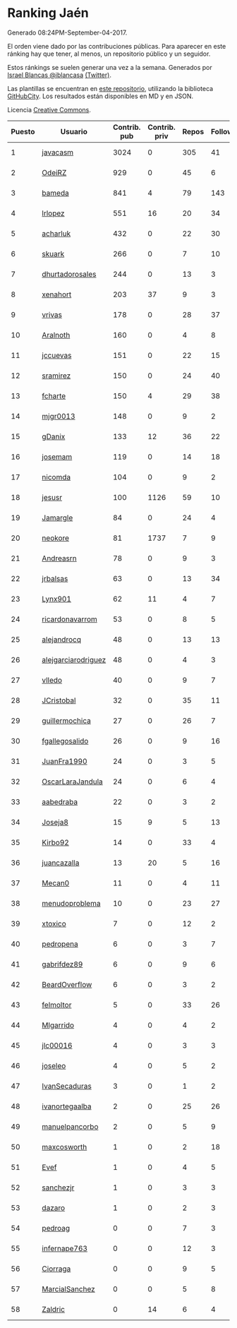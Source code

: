 # Ranking Jaén

Generado 08:24PM-September-04-2017.

El orden viene dado por las contribuciones públicas. Para aparecer en este ránking hay que tener, al menos, un repositorio público y un seguidor.

Estos ránkings se suelen generar una vez a la semana. Generados por [Israel Blancas @iblancasa](https://github.com/iblancasa/) [(Twitter)](https://twitter.com/iblancasa).

Las plantillas se encuentran en [este repositorio](https://github.com/iblancasa/GH-Spanish-Ranking), utilizando la biblioteca [GitHubCity](https://github.com/iblancasa/GitHubCity). Los resultados están disponibles en MD y en JSON.

Licencia [Creative Commons](https://creativecommons.org/licenses/by/4.0/).

| Puesto   |  Usuario  | Contrib. pub | Contrib. priv |Repos| Followers | Desde |  Avatar  |
|----------|-----------|--------------|---------------|-----|-----------|-------|----------|
|1|[javacasm](https://github.com/javacasm)|3024|0|305|41|2013-03-12|![javacasm](https://avatars3.githubusercontent.com/u/3841695)|
|2|[OdeiRZ](https://github.com/OdeiRZ)|929|0|45|6|2014-10-01|![OdeiRZ](https://avatars0.githubusercontent.com/u/8981290)|
|3|[bameda](https://github.com/bameda)|841|4|79|143|2011-06-26|![bameda](https://avatars2.githubusercontent.com/u/877218)|
|4|[lrlopez](https://github.com/lrlopez)|551|16|20|34|2011-01-04|![lrlopez](https://avatars0.githubusercontent.com/u/547387)|
|5|[acharluk](https://github.com/acharluk)|432|0|22|30|2013-08-03|![acharluk](https://avatars3.githubusercontent.com/u/5154281)|
|6|[skuark](https://github.com/skuark)|266|0|7|10|2010-10-26|![skuark](https://avatars0.githubusercontent.com/u/454382)|
|7|[dhurtadorosales](https://github.com/dhurtadorosales)|244|0|13|3|2016-09-19|![dhurtadorosales](https://avatars0.githubusercontent.com/u/22294592)|
|8|[xenahort](https://github.com/xenahort)|203|37|9|3|2016-03-30|![xenahort](https://avatars0.githubusercontent.com/u/18160833)|
|9|[vrivas](https://github.com/vrivas)|178|0|28|37|2012-12-14|![vrivas](https://avatars0.githubusercontent.com/u/3046042)|
|10|[Aralnoth](https://github.com/Aralnoth)|160|0|4|8|2011-04-06|![Aralnoth](https://avatars1.githubusercontent.com/u/712551)|
|11|[jccuevas](https://github.com/jccuevas)|151|0|22|15|2013-04-10|![jccuevas](https://avatars0.githubusercontent.com/u/4116619)|
|12|[sramirez](https://github.com/sramirez)|150|0|24|40|2010-12-02|![sramirez](https://avatars3.githubusercontent.com/u/506548)|
|13|[fcharte](https://github.com/fcharte)|150|4|29|38|2014-08-05|![fcharte](https://avatars3.githubusercontent.com/u/8365501)|
|14|[mjgr0013](https://github.com/mjgr0013)|148|0|9|2|2014-10-01|![mjgr0013](https://avatars1.githubusercontent.com/u/8981247)|
|15|[gDanix](https://github.com/gDanix)|133|12|36|22|2011-10-10|![gDanix](https://avatars3.githubusercontent.com/u/1117657)|
|16|[josemam](https://github.com/josemam)|119|0|14|18|2015-03-14|![josemam](https://avatars2.githubusercontent.com/u/11481209)|
|17|[nicomda](https://github.com/nicomda)|104|0|9|2|2013-06-13|![nicomda](https://avatars2.githubusercontent.com/u/4690565)|
|18|[jesusr](https://github.com/jesusr)|100|1126|59|10|2011-12-11|![jesusr](https://avatars2.githubusercontent.com/u/1256168)|
|19|[Jamargle](https://github.com/Jamargle)|84|0|24|4|2015-03-24|![Jamargle](https://avatars0.githubusercontent.com/u/11638357)|
|20|[neokore](https://github.com/neokore)|81|1737|7|9|2011-07-25|![neokore](https://avatars0.githubusercontent.com/u/938057)|
|21|[Andreasrn](https://github.com/Andreasrn)|78|0|9|3|2016-03-31|![Andreasrn](https://avatars2.githubusercontent.com/u/18190696)|
|22|[jrbalsas](https://github.com/jrbalsas)|63|0|13|34|2010-08-07|![jrbalsas](https://avatars2.githubusercontent.com/u/356995)|
|23|[Lynx901](https://github.com/Lynx901)|62|11|4|7|2014-11-11|![Lynx901](https://avatars3.githubusercontent.com/u/9676003)|
|24|[ricardonavarrom](https://github.com/ricardonavarrom)|53|0|8|5|2012-11-20|![ricardonavarrom](https://avatars1.githubusercontent.com/u/2845589)|
|25|[alejandrocq](https://github.com/alejandrocq)|48|0|13|13|2010-05-20|![alejandrocq](https://avatars1.githubusercontent.com/u/282431)|
|26|[alejgarciarodriguez](https://github.com/alejgarciarodriguez)|48|0|4|3|2015-12-19|![alejgarciarodriguez](https://avatars3.githubusercontent.com/u/16359911)|
|27|[vlledo](https://github.com/vlledo)|40|0|9|7|2011-03-28|![vlledo](https://avatars0.githubusercontent.com/u/695429)|
|28|[JCristobal](https://github.com/JCristobal)|32|0|35|11|2014-09-23|![JCristobal](https://avatars0.githubusercontent.com/u/8878426)|
|29|[guillermochica](https://github.com/guillermochica)|27|0|26|7|2014-10-20|![guillermochica](https://avatars0.githubusercontent.com/u/9317092)|
|30|[fgallegosalido](https://github.com/fgallegosalido)|26|0|9|16|2015-03-24|![fgallegosalido](https://avatars2.githubusercontent.com/u/11628855)|
|31|[JuanFra1990](https://github.com/JuanFra1990)|24|0|3|5|2015-10-22|![JuanFra1990](https://avatars1.githubusercontent.com/u/15248743)|
|32|[OscarLaraJandula](https://github.com/OscarLaraJandula)|24|0|6|4|2016-09-19|![OscarLaraJandula](https://avatars3.githubusercontent.com/u/22294687)|
|33|[aabedraba](https://github.com/aabedraba)|22|0|3|2|2017-04-19|![aabedraba](https://avatars1.githubusercontent.com/u/27779735)|
|34|[Joseja8](https://github.com/Joseja8)|15|9|5|13|2014-07-12|![Joseja8](https://avatars3.githubusercontent.com/u/8145991)|
|35|[Kirbo92](https://github.com/Kirbo92)|14|0|33|4|2011-01-12|![Kirbo92](https://avatars1.githubusercontent.com/u/559575)|
|36|[juancazalla](https://github.com/juancazalla)|13|20|5|16|2015-03-24|![juancazalla](https://avatars0.githubusercontent.com/u/11631002)|
|37|[Mecan0](https://github.com/Mecan0)|11|0|4|11|2013-06-11|![Mecan0](https://avatars2.githubusercontent.com/u/4668637)|
|38|[menudoproblema](https://github.com/menudoproblema)|10|0|23|27|2011-08-12|![menudoproblema](https://avatars0.githubusercontent.com/u/976187)|
|39|[xtoxico](https://github.com/xtoxico)|7|0|12|2|2012-08-07|![xtoxico](https://avatars3.githubusercontent.com/u/2110997)|
|40|[pedropena](https://github.com/pedropena)|6|0|3|7|2011-06-07|![pedropena](https://avatars3.githubusercontent.com/u/834583)|
|41|[gabrifdez89](https://github.com/gabrifdez89)|6|0|9|6|2013-02-26|![gabrifdez89](https://avatars3.githubusercontent.com/u/3704317)|
|42|[BeardOverflow](https://github.com/BeardOverflow)|6|0|3|2|2013-04-13|![BeardOverflow](https://avatars2.githubusercontent.com/u/4147595)|
|43|[felmoltor](https://github.com/felmoltor)|5|0|33|26|2011-06-13|![felmoltor](https://avatars1.githubusercontent.com/u/846513)|
|44|[Mlgarrido](https://github.com/Mlgarrido)|4|0|4|2|2012-11-13|![Mlgarrido](https://avatars3.githubusercontent.com/u/2791173)|
|45|[jlc00016](https://github.com/jlc00016)|4|0|3|3|2015-06-05|![jlc00016](https://avatars2.githubusercontent.com/u/12764652)|
|46|[joseleo](https://github.com/joseleo)|4|0|5|2|2015-03-19|![joseleo](https://avatars1.githubusercontent.com/u/11560011)|
|47|[IvanSecaduras](https://github.com/IvanSecaduras)|3|0|1|2|2015-09-25|![IvanSecaduras](https://avatars1.githubusercontent.com/u/14834225)|
|48|[ivanortegaalba](https://github.com/ivanortegaalba)|2|0|25|26|2013-10-16|![ivanortegaalba](https://avatars0.githubusercontent.com/u/5699976)|
|49|[manuelpancorbo](https://github.com/manuelpancorbo)|2|0|5|9|2014-11-04|![manuelpancorbo](https://avatars2.githubusercontent.com/u/9550738)|
|50|[maxcosworth](https://github.com/maxcosworth)|1|0|2|18|2010-09-06|![maxcosworth](https://avatars2.githubusercontent.com/u/389437)|
|51|[Evef](https://github.com/Evef)|1|0|4|5|2012-12-15|![Evef](https://avatars2.githubusercontent.com/u/3052550)|
|52|[sanchezjr](https://github.com/sanchezjr)|1|0|3|3|2013-12-17|![sanchezjr](https://avatars3.githubusercontent.com/u/6205905)|
|53|[dazaro](https://github.com/dazaro)|1|0|2|3|2014-10-08|![dazaro](https://avatars2.githubusercontent.com/u/9086676)|
|54|[pedroag](https://github.com/pedroag)|0|0|7|3|2013-09-23|![pedroag](https://avatars2.githubusercontent.com/u/5517655)|
|55|[infernape763](https://github.com/infernape763)|0|0|12|3|2013-08-01|![infernape763](https://avatars3.githubusercontent.com/u/5140558)|
|56|[Ciorraga](https://github.com/Ciorraga)|0|0|9|5|2013-11-08|![Ciorraga](https://avatars2.githubusercontent.com/u/5888071)|
|57|[MarcialSanchez](https://github.com/MarcialSanchez)|0|0|5|8|2015-10-03|![MarcialSanchez](https://avatars3.githubusercontent.com/u/14955899)|
|58|[Zaldric](https://github.com/Zaldric)|0|14|6|4|2016-03-29|![Zaldric](https://avatars3.githubusercontent.com/u/18138275)|

